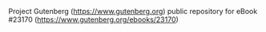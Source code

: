 Project Gutenberg (https://www.gutenberg.org) public repository for eBook #23170 (https://www.gutenberg.org/ebooks/23170)
